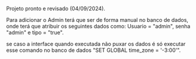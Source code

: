 Projeto pronto e revisado (04/09/2024).

Para adicionar o Admin terá que ser de forma manual no banco de dados, onde terá que atribuir os seguintes dados como: Usuario = "admin", senha "admin"  e tipo = "true".

se caso a interface quando executada não puxar os dados é só executar esse comando no banco de dados "SET GLOBAL time_zone = '-3:00'".
